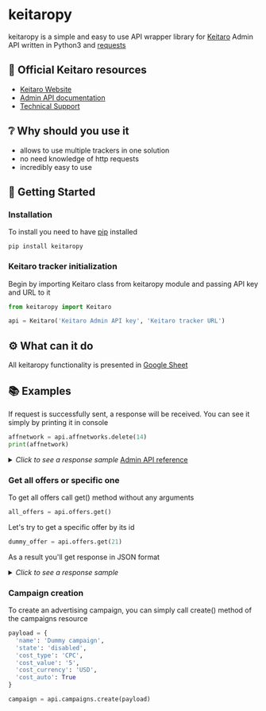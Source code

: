 # keitaropy
keitaropy is a simple and easy to use API wrapper library for [Keitaro](https://keitaro.io/) Admin API written in Python3 and [requests](https://pypi.org/project/requests/)
## 📄 Official Keitaro resources
* [Keitaro Website](https://keitaro.io/)
* [Admin API documentation](https://admin-api.docs.keitaro.io/)
* [Technical Support](https://t.me/keitarobot)

## ❔ Why should you use it
* allows to use multiple trackers in one solution
* no need knowledge of http requests
* incredibly easy to use

## 📖 Getting Started
### Installation
To install you need to have [pip](https://pip.pypa.io/en/stable/installing/) installed
```
pip install keitaropy
```
### Keitaro tracker initialization
Begin by importing Keitaro class from keitaropy module and passing API key and URL to it
```python
from keitaropy import Keitaro

api = Keitaro('Keitaro Admin API key', 'Keitaro tracker URL')
```

## ⚙ What can it do
All keitaropy functionality is presented in [Google Sheet](https://docs.google.com/spreadsheets/d/1XqRT8XuUG3XfI8GnJMfEKezJmI_3_MllDNermPeUCqA/edit#gid=0)

## 📚 Examples
If request is successfully sent, a response will be received. You can see it simply by printing it in console
```python
affnetwork = api.affnetworks.delete(14)
print(affnetwork)
```
<details>
  <summary>
    <i>Click to see a response sample</i>
    <a href="https://admin-api.docs.keitaro.io/#tag/Affiliate-Networks/paths/~1affiliate_networks~1{id}/delete">
    Admin API reference</a>
  </summary>
  <p>
    {
      "id": 14,
      "name": "string",
      "postback_url": "string",
      "offer_param": "string",
      "state": "string",
      "template_name": "string",
      "notes": "string",
      "pull_api_options": "string",
      "created_at": "string",
      "updated_at": "string",
      "offers": "string"
    }
  </p>
</details>

### Get all offers or specific one
To get all offers call get() method without any arguments

```python
all_offers = api.offers.get()
```

Let's try to get a specific offer by its id
```python
dummy_offer = api.offers.get(21)
```
As a result you'll get response in JSON format
<details>
  <summary>
    <i>Click to see a response sample</i>
  </summary>
  <p>
    [
      {
      "id": 21,
      "name": "string",
      "group_id": 0,
      "action_type": "string",
      "action_payload": "string",
      "action_options": [],
      "affiliate_network_id": 0,
      "payout_value": 0,
      "payout_currency": "string",
      "payout_type": "string",
      "state": "string",
      "created_at": {},
      "updated_at": {},
      "payout_auto": true,
      "payout_upsell": true,
      "country": [],
      "notes": "string",
      "affiliate_network": "string",
      "archive": "string",
      "local_path": "string",
      "preview_path": "string"
      }
    ]
  </p>
</details>

### Campaign creation
To create an advertising campaign, you can simply call create() method of the campaigns resource
```python
payload = {
  'name': 'Dummy campaign',
  'state': 'disabled',
  'cost_type': 'CPC',
  'cost_value': '5',
  'cost_currency': 'USD',
  'cost_auto': True
}

campaign = api.campaigns.create(payload)
```


